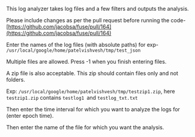 This log analyzer takes log files and a few filters and outputs the analysis.

Please include changes as per the pull request before running the code-
[https://github.com/jacobsa/fuse/pull/164](https://github.com/jacobsa/fuse/pull/164)

Enter the names of the log files (with absolute paths)
for exp- `/usr/local/google/home/patelvishvesh/tmp/test_json`

Multiple files are allowed.
Press -1 when you finish entering files.

A zip file is also acceptable. This zip should contain files only and not folders.

Exp: `/usr/local/google/home/patelvishvesh/tmp/testzip1.zip`, here `testzip1.zip` contains `testlog1 `and `testlog_txt.txt`


Then enter the time interval for which you want to analyze the logs for (enter epoch time).

Then enter the name of the file for which you want the analysis.

